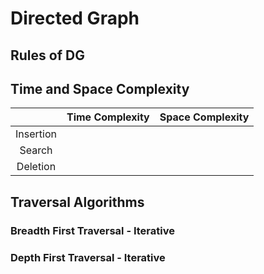 # Directed Graph

## Rules of DG

## Time and Space Complexity

|| Time Complexity | Space Complexity|
| :---: | :---: | :---: |
| Insertion |  |  |
| Search |  |  |
| Deletion |  |  |

## Traversal Algorithms

### Breadth First Traversal - Iterative

### Depth First Traversal - Iterative
